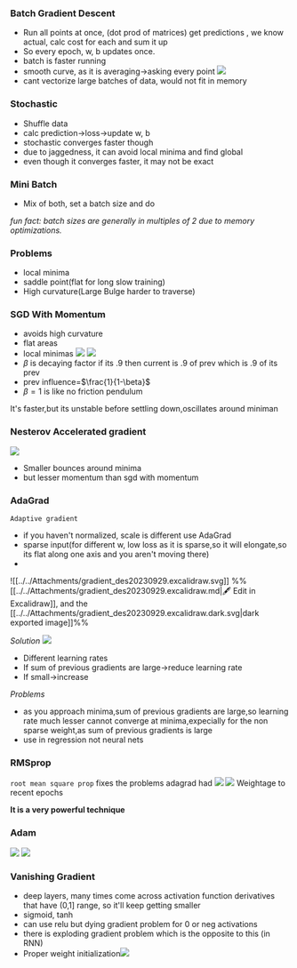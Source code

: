 ### Batch Gradient Descent

- Run all points at once, (dot prod of matrices) get predictions , we know actual, calc cost for each and sum it up
- So every epoch, w, b updates once.
- batch is faster running
- smooth curve, as it is averaging->asking every point
 ![](../../Attachments/gradient_des-20230924.png)
 - cant vectorize large batches of data, would not fit in memory

### Stochastic

- Shuffle data
- calc prediction->loss->update w, b
- stochastic converges faster though
- due to jaggedness, it can avoid local minima and find global
- even though it converges faster, it may not be exact

### Mini Batch
- Mix of both, set a batch size and do


*fun fact: batch sizes are generally in multiples of 2 due to memory optimizations.*


### Problems
- local minima
- saddle point(flat for long slow training)
- High curvature(Large Bulge harder to traverse)


### SGD With Momentum
- avoids high curvature
- flat areas
- local minimas
![](../../Attachments/gradient_des-20230929.png)
![](../../Attachments/gradient_des-20230929-10.png)
- $\beta$  is decaying factor if its .9 then current is .9 of prev which is .9 of its prev
-  prev influence=$\frac{1}{1-\beta}$
-  $\beta=1$ is like no friction pendulum

It's faster,but its unstable before settling down,oscillates around miniman

### Nesterov Accelerated gradient
![](../../Attachments/gradient_des-20230929-9.png)
- Smaller bounces around minima
- but lesser momentum than sgd with momentum
### AdaGrad
`Adaptive gradient`

- if you haven't normalized, scale is different use AdaGrad
- sparse input(for different w, low loss as it is sparse,so it will elongate,so its flat along one axis and you aren't moving there)
- 
![[../../Attachments/gradient_des20230929.excalidraw.svg]]
%%[[../../Attachments/gradient_des20230929.excalidraw.md|🖋 Edit in Excalidraw]], and the [[../../Attachments/gradient_des20230929.excalidraw.dark.svg|dark exported image]]%%

*Solution*
![](../../Attachments/gradient_des-20230929-4.png)
- Different learning rates
- If sum of previous gradients are large->reduce learning rate
- If small->increase

*Problems*
- as you approach minima,sum of previous gradients are large,so learning rate much lesser cannot converge at minima,expecially for the non sparse weight,as sum of previous gradients is large
- use in regression not neural nets


### RMSprop
`root mean square prop`
fixes the problems adagrad had
![](../../Attachments/gradient_des-20230929-6.png)
![](../../Attachments/gradient_des-20230929-11.png)
Weightage to recent epochs

**It is a very powerful technique**

### Adam
![](../../Attachments/gradient_des-20230929-7.png)
![](../../Attachments/gradient_des-20230929-8.png)
 
### Vanishing Gradient
- deep layers, many times come across activation function derivatives that have (0,1] range, so it'll keep getting smaller 
- sigmoid, tanh
- can use relu but dying gradient problem for 0 or neg activations
- there is exploding gradient problem which is the opposite to this (in RNN)
- Proper weight initialization![](../../Attachments/gradient_des-20230929-12.png)





